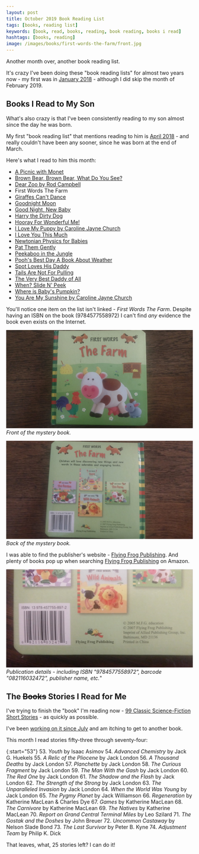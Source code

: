 ```yaml
---
layout: post
title: October 2019 Book Reading List
tags: [books, reading list]
keywords: [book, read, books, reading, book reading, books i read]
hashtags: [books, reading]
image: /images/books/first-words-the-farm/front.jpg
---
```


Another month over, another book reading list.

It's crazy I've been doing these "book reading lists" for almost two years now - my first was in [January 2018](https://www.joehxblog.com/january-2018-book-reading-list/) - although I did skip the month of February 2019.

## Books I Read to My Son

What's also crazy is that I've been consistently reading to my son almost since the day he was born.

My first "book reading list" that mentions reading to him is [April 2018](https://www.joehxblog.com/april-2018-book-reading-list/) - and really couldn't have been any sooner, since he was born at the end of March.

Here's what I read to him this month:

* [A Picnic with Monet](https://affiliates.abebooks.com/c/2462910/77416/2029?u=https://www.abebooks.com/products/isbn/9780811840460/22797475605)
* [Brown Bear, Brown Bear, What Do You See?](https://affiliates.abebooks.com/c/2462910/77416/2029?u=https://www.abebooks.com/products/isbn/9780805047905/30449175727)
* [Dear Zoo by Rod Campbell](https://affiliates.abebooks.com/c/2462910/77416/2029?u=https://www.abebooks.com/products/isbn/9780140504460/30342770212)
* First Words The Farm
* [Giraffes Can't Dance](https://affiliates.abebooks.com/c/2462910/77416/2029?u=https://www.abebooks.com/products/isbn/9780439287197/22590290202)
* [Goodnight Moon](https://affiliates.abebooks.com/c/2462910/77416/2029?u=https://www.abebooks.com/products/isbn/9780694003617/22680933528)
* [Good Night, New Baby](https://affiliates.abebooks.com/c/2462910/77416/2029?u=https://www.abebooks.com/products/isbn/9781602191884/30461426321)
* [Harry the Dirty Dog](https://affiliates.abebooks.com/c/2462910/77416/2029?u=https://www.abebooks.com/products/isbn/9780060842444/30318576098)
* [Hooray For Wonderful Me!](https://affiliates.abebooks.com/c/2462910/77416/2029?u=https://www.abebooks.com/servlet/BookDetailsPL?bi=30408124302)
* [I Love My Puppy by Caroline Jayne Church](https://affiliates.abebooks.com/c/2462910/77416/2029?u=https://www.abebooks.com/products/isbn/9780545835947/30232218640)
* [I Love You This Much](https://affiliates.abebooks.com/c/2462910/77416/2029?u=https://www.abebooks.com/products/isbn/9780310709619/22823417234)
* [Newtonian Physics for Babies](https://affiliates.abebooks.com/c/2462910/77416/2029?u=https://www.abebooks.com/products/isbn/9781492656203/30369022981)
* [Pat Them Gently](https://affiliates.abebooks.com/c/2462910/77416/2029?u=https://www.abebooks.com/products/isbn/9781581174625/30437603088)
* [Peekaboo in the Jungle](https://affiliates.abebooks.com/c/2462910/77416/2029?u=https://www.abebooks.com/products/isbn/9780760760772/30350745445)
* [Pooh's Best Day A Book About Weather](https://affiliates.abebooks.com/c/2462910/77416/2029?u=https://www.abebooks.com/products/isbn/9789999030168/22925034702)
* [Spot Loves His Daddy](https://affiliates.abebooks.com/c/2462910/77416/2029?u=https://www.abebooks.com/products/isbn/9780399243516/30277992672)
* [Tails Are Not For Pulling](https://affiliates.abebooks.com/c/2462910/77416/2029?u=https://www.abebooks.com/products/isbn/9781575421803/22550815426)
* [The Very Best Daddy of All](https://affiliates.abebooks.com/c/2462910/77416/2029?u=https://www.abebooks.com/products/isbn/9780689841781/30339258990)
* [When? Slide N' Peek](https://affiliates.abebooks.com/c/2462910/77416/2029?u=https://www.abebooks.com/products/isbn/9781934650721/30331161552)
* [Where is Baby's Pumpkin?](https://affiliates.abebooks.com/c/2462910/77416/2029?u=https://www.abebooks.com/products/isbn/9781416909705/22742985323)
* [You Are My Sunshine by Caroline Jayne Church](https://affiliates.abebooks.com/c/2462910/77416/2029?u=https://www.abebooks.com/products/isbn/9780545075527/30332237361)

You'll notice one item on the list isn't linked - *First Words The Farm*. Despite having an ISBN on the book (9784577558972) I can't find *any* evidence the book even exists on the Internet.

![Front of First Words The Farm](/images/books/first-words-the-farm/front.jpg)
*Front of the mystery book.*

![Back of First Words The Farm](/images/books/first-words-the-farm/back.jpg)
*Back of the mystery book.*

I was able to find the publisher's website - [Flying Frog Publishing](https://www.flyingfrogpub.com/). And plenty of books pop up when searching [Flying Frog Publishing](https://www.amazon.com/Flying-Frog-Publishing-Books/s?k=Flying+Frog+Publishing&rh=n%3A283155&tag=hendrixjoseph-20) on Amazon.

![Publication details.](/images/books/first-words-the-farm/detail.jpg)
*Publication details - including ISBN "9784577558972", barcode "082116032472", publisher name, etc.*"

## The ~~Books~~ Stories I Read for Me

I've trying to finish the "book" I'm reading now - [99 Classic Science-Fiction Short Stories](https://www.amazon.com/gp/product/B07RKSDTFP/?tag=hendrixjoseph-20) - as quickly as possible.

I've been [working on it since July](https://www.joehxblog.com/july-2019-book-reading-list/) and am itching to get to another book.

This month I read stories fifty-three through seventy-four:

{:start="53"}
53. *Youth* by Isaac Asimov
54. *Advanced Chemistry* by Jack G. Huekels
55. *A Relic of the Pliocene* by Jack London
56. *A Thousand Deaths* by Jack London
57. *Planchette* by Jack London
58. *The Curious Fragment* by Jack London
59. *The Man With the Gash* by Jack London
60. *The Red One* by Jack London
61. *The Shadow and the Flash* by Jack London
62. *The Strength of the Strong* by Jack London
63. *The Unparalleled Invasion* by Jack London
64. *When the World Was Young* by Jack London
65. *The Pygmy Planet* by Jack Williamson
66. *Regeneration* by Katherine MacLean &amp; Charles Dye
67. *Games* by Katherine MacLean
68. *The Carnivore* by Katherine MacLean
69. *The Natives* by Katherine MacLean
70. *Report on Grand Central Terminal Miles* by Leo Szilard
71. *The Gostak and the Doshes* by John Breuer
72. *Uncommon Castaway* by Nelson Slade Bond
73. *The Last Survivor* by Peter B. Kyne
74. *Adjustment Team* by Philip K. Dick

That leaves, what, 25 stories left? I can do it!